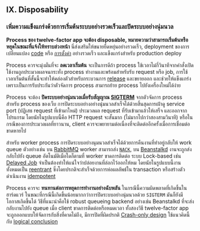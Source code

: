 ## IX. Disposability

### เพิ่มความแข็งแกร่งด้วยการเริ่มต้นระบบอย่างรวดเร็วและปิดระบบอย่างนุ่มนวล

**Process ของ twelve-factor app จะต้อง **disposable**, หมายความว่าสามารถเริ่มต้นหรือหยุดในขณะที่แจ้งให้ทราบล่วงหน้า** นี่ส่งเสริมให้ขนายยื่ดหยุ่นอย่างรวดเร็ว, deployment ของการเปลี่ยนแปลง [code](./codebase) หรือ [การตั้งค่า](./config) อย่างรวดเร็ว และแข็งแกร่งสำหรับ production deploy

Process ควรจะมุ่งมั่นที่จะ **ลดเวลาเริ่มต้น** จะเป็นการดีถ้า process ใช้เวลาไม่กี่วินาทีจากคำสั่งเปิดใช้งานถูกประมวลผลจนกระทั่ง process ทำงานและพร้อมสำหรับรับ request หรือ job, การใช้เวลาเริ่มต้นที่สั้นนี้จะทำให้คล่องตัวสำหรับกระบวนการ [release](./build-release-run) และขยายออก และช่วยให้แข็งแกร่งเพราะเป็นการรับประกันว่าตัวจัดการ process สามารถย้าย process ไปยังเครื่องใหม่ได้ง่าย

Process จะต้อง **ปิดระบบอย่างนุ่มนวลเมื่อรับสัญญาณ [SIGTERM](http://en.wikipedia.org/wiki/SIGTERM)** จากตัวจัดการ process สำหรับ process ของเว็บ การปิดระบบอย่างอย่างนุ่มนวลสำเร็จได้ด้วยสิ้นสุดการเฝ้าดู service port (ปฏิเสธ request ที่เข้ามาใหม่) ประมวลผล request ที่รับเข้ามาแล้วให้เสร็จ และออกจากโปรแกรม โดยนัยในรูปแบบนี้คือ HTTP request จะสั้นมาก (ไม่มากไปกว่าสองสามวินาที) หรือในกรณีของการประมวลผลที่ยาวนาน, client ควรจะพยายามต่อเนื่องที่จะติดต่ออีกครั้งเมื่อการเชื่อมต่อขาดหายไป

สำหรับ worker process การปิดระบบอย่างนุมนวลสำเร็จได้ด้วยการคืนงานที่ทำอยู่กลับให้ work queue ตัวอย่างเช่น บน [RabbitMQ](http://www.rabbitmq.com/) worker สามารถส่ง [`NACK`](http://www.rabbitmq.com/amqp-0-9-1-quickref.html#basic.nack), บน [Beanstalkd](https://beanstalkd.github.io) งานจะถูกส่งกลับไปยัง queue อัตโนมัติเมือใดก็ตามที่ worker ขาดการติดต่อ ระบบ Lock-based เช่น [Delayed Job](https://github.com/collectiveidea/delayed_job#readme) จำเป็นต้องทำให้แน่ใจว่าปล่อยงานที่ลํอกไว้ออกให้หม โดยนัยในรูปแบบนี้งานทั้งหมดเป็น [reentrant](http://en.wikipedia.org/wiki/Reentrant_%28subroutine%29) ซึ่งโดยปรกติจะสำเร็จด้วยการห่อผลลัพธ์ใน transaction หรือสร้างตัวดำเนินงาน [idempotent](http://en.wikipedia.org/wiki/Idempotence)

Process ควรจะ **ทนทานต่อการหยุดการทำงานอย่างฉับพลัน** ในกรณีนี้ความผิดพลาดที่เกิดขึ้นในฮาร์ดแวร์ ในขณะที่กรณีนี้เกิดขึ้นน้อยมากกว่าการปิดระบบอย่างนุ่มนวลด้วย `SIGTERM` มันก็ยังมีโอกาสเกิดขึ้นได้ วิธีที่แนะนำคือใช้ robust queueing backend อย่างเช่น Beanstalkd ที่จะส่งกลับงานไปยัง queue เมื่อ client ขาดการติดต่อหรือหมดเวลา ทั้งสองวิธี twelve-factor app จะถูกออกแบบให้จัดการกับสิ่งที่คาดไม่ถึง, มีการปิดที่ผิดปรกติ [Crash-only design](http://lwn.net/Articles/191059/) ใช้แนวคิดนี้กับ [logical conclusion](http://docs.couchdb.org/en/latest/intro/overview.html)

